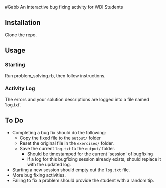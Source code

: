 #Gabb
An interactive bug fixing activity for WDI Students
## Installation
Clone the repo.
## Usage
### Starting
Run problem_solving.rb, then follow instructions.

### Activity Log
The errors and your solution descriptions are logged into a file named 'log.txt'.

## To Do
* Completing a bug fix should do the following:
  * Copy the fixed file to the `output/` folder
  * Reset the original file in the `exercises/` folder.
  * Save the current `log.txt` to the `output/` folder.
    * Should be timestamped for the current 'session' of bugfixing
    * If a log for this bugfixing session already exists, should replace it with the updated log.
* Starting a new session should empty out the `log.txt` file.
* More bug fixing activities.
* Failing to fix a problem should provide the student with a random tip.